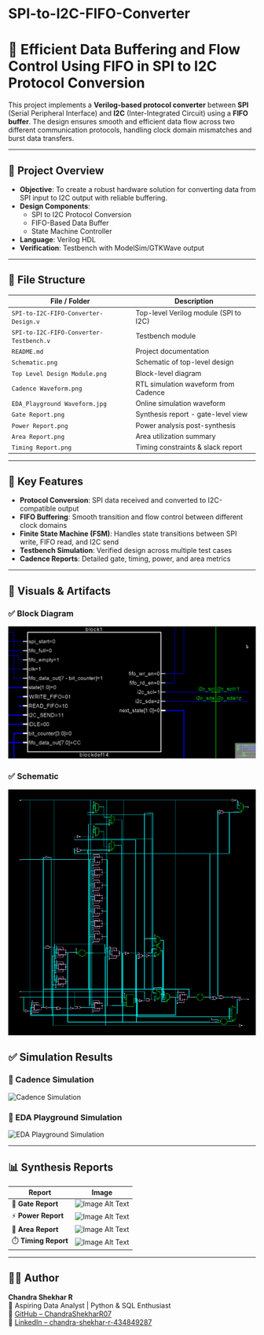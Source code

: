 # SPI-to-I2C-FIFO-Converter
# 🔄 Efficient Data Buffering and Flow Control Using FIFO in SPI to I2C Protocol Conversion

This project implements a **Verilog-based protocol converter** between **SPI** (Serial Peripheral Interface) and **I2C** (Inter-Integrated Circuit) using a **FIFO buffer**. The design ensures smooth and efficient data flow across two different communication protocols, handling clock domain mismatches and burst data transfers.

---

## 🚀 Project Overview

- **Objective**: To create a robust hardware solution for converting data from SPI input to I2C output with reliable buffering.
- **Design Components**:
  - SPI to I2C Protocol Conversion
  - FIFO-Based Data Buffer
  - State Machine Controller
- **Language**: Verilog HDL
- **Verification**: Testbench with ModelSim/GTKWave output

---

## 📁 File Structure

| File / Folder            | Description                                 |
|--------------------------|---------------------------------------------|
| `SPI-to-I2C-FIFO-Converter-Design.v`                 | Top-level Verilog module (SPI to I2C)       |
| `SPI-to-I2C-FIFO-Converter-Testbench.v`            | Testbench module                            |
| `README.md`              | Project documentation                       |
| `Schematic.png`          | Schematic of top-level design               |
| `Top Level Design Module.png` | Block-level diagram                    |
| `Cadence Waveform.png` | RTL simulation waveform from Cadence   |
| `EDA_Playground Waveform.jpg` | Online simulation waveform      |
| `Gate Report.png`        | Synthesis report - gate-level view          |
| `Power Report.png`       | Power analysis post-synthesis               |
| `Area Report.png`        | Area utilization summary                    |
| `Timing Report.png`      | Timing constraints & slack report           |

---

## 🧠 Key Features

- **Protocol Conversion**: SPI data received and converted to I2C-compatible output
- **FIFO Buffering**: Smooth transition and flow control between different clock domains
- **Finite State Machine (FSM)**: Handles state transitions between SPI write, FIFO read, and I2C send
- **Testbench Simulation**: Verified design across multiple test cases
- **Cadence Reports**: Detailed gate, timing, power, and area metrics

---

## 📸 Visuals & Artifacts

### ✅ Block Diagram
![Top Level Module](Top%20Level%20Design%20Module.png)

### ✅ Schematic
![Schematic](Schematic.png)

## ✅ Simulation Results

### 🧪 Cadence Simulation
![Cadence Simulation](https://github.com/ChandraShekharR07/SPI-to-I2C-FIFO-Converter/raw/main/Waveforms/Cadence%20Waveform.png)

### 🧪 EDA Playground Simulation
![EDA Playground Simulation](https://github.com/ChandraShekharR07/SPI-to-I2C-FIFO-Converter/raw/main/Waveforms/EDA_Playground%20Waveform.jpg)

---

## 📊 Synthesis Reports

| Report         | Image |
|----------------|-------|
| 🧱 **Gate Report** | ![Image Alt Text](https://github.com/ChandraShekharR07/SPI-to-I2C-FIFO-Converter/raw/main/Reports/Gate%20Report.png) |
| ⚡ **Power Report** | ![Image Alt Text](https://github.com/ChandraShekharR07/SPI-to-I2C-FIFO-Converter/raw/main/Reports/Power%20Report.png) |
| 📐 **Area Report**  | ![Image Alt Text](https://github.com/ChandraShekharR07/SPI-to-I2C-FIFO-Converter/raw/main/Reports/Area%20Report.png) |
| ⏱️ **Timing Report** | ![Image Alt Text](https://github.com/ChandraShekharR07/SPI-to-I2C-FIFO-Converter/raw/main/Reports/Timing%20Report.png) |

---

## 🙋‍♂️ Author

**Chandra Shekhar R**  
📍 Aspiring Data Analyst | Python & SQL Enthusiast  
🔗 [GitHub – ChandraShekharR07](https://github.com/ChandraShekharR07)  
🔗 [LinkedIn – chandra-shekhar-r-434849287](https://www.linkedin.com/in/chandra-shekhar-r-434849287/)

